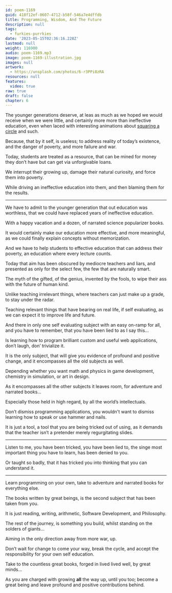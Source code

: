 ```yaml
---
id: poem-1169
guid: 418f12ef-0607-4712-b58f-546a7e4dffdb
title: Programming, Wisdom, And The Future
description: null
tags:
  - furkies-purrkies
date: '2023-05-15T02:36:16.228Z'
lastmod: null
weight: 116900
audio: poem-1169.mp3
image: poem-1169-illustration.jpg
images: null
artwork:
  - https://unsplash.com/photos/6-r3PPi8zRA
resources: null
features:
  video: true
raw: true
draft: false
chapter: 6
---
```


The younger generations deserve, at leas as much as we hoped we would receive when we were little,
and certainly more more than ineffective education, even when laced with interesting animations about [squaring a circle][1] and such.

Because, that by it self, is useless; to address reality of today’s existence,
and the danger of poverty, and more failure and war.

Today, students are treated as a resource,
that can be mined for money they don’t have but can get via unforgivable loans.

We interrupt their growing up, damage their natural curiosity,
and force them into poverty.

While driving an ineffective education into them,
and then blaming them for the results.

---

We have to admit to the younger generation that out education was worthless,
that we could have replaced years of ineffective education.

With a happy vacation and a dozen,
of narrated science popularizer books.

It would certainly make our education more effective,
and more meaningful, as we could finally explain concepts without memorization.

And we have to help students to effective education that can address their poverty,
an education where every lecture counts.

Today that aim has been obscured by mediocre teachers and liars,
and presented as only for the select few, the few that are naturally smart.

The myth of the gifted, of the genius,
invented by the fools, to wipe their ass with the future of human kind.

Unlike teaching irrelevant things,
where teachers can just make up a grade, to stay under the radar.

Teaching relevant things that have bearing on real life,
if self evaluating, as we can expect it to improve life and future.

And there in only one self evaluating subject with an easy on-ramp for all,
and you have to remember, that you have been lied to as I say this…

Is learning how to program brilliant custom and useful web applications,
don’t laugh, don’ trivialize it.

It is the only subject, that will give you evidence of profound and positive change,
and it encompasses all the old subjects as well.

Depending whether you want math and physics in game development,
chemistry in simulation, or art in design.

As it encompasses all the other subjects it leaves room,
for adventure and narrated books…

Especially those held in high regard,
by all the world’s intellectuals.

Don’t dismiss programming applications,
you wouldn't want to dismiss learning how to speak or use hammer and nails.

It is just a tool, a tool that you are being tricked out of using,
as it demands that the teacher isn’t a pretender merely regurgitating slides.

---

Listen to me, you have been tricked, you have been lied to,
the singe most important thing you have to learn, has been denied to you.

Or taught so badly,
that it has tricked you into thinking that you can understand it.

---

Learn programming on your own,
take to adventure and narrated books for everything else.

The books written by great beings,
is the second subject that has been taken from you.

It is just reading, writing, arithmetic,
Software Development, and Philosophy.

The rest of the journey, is something you build,
whilst standing on the solders of giants…

Aiming in the only direction away from more war,
up.

Don’t wait for change to come your way,
break the cycle, and accept the responsibility for your own self education.

Take to the countless great books,
forged in lived lived well, by great minds…

As you are charged with growing __all__ the way up, until you too;
become a great being and leave profound and positive contributions behind.

[1]: https://www.youtube.com/watch?v=YokKp3pwVFc
